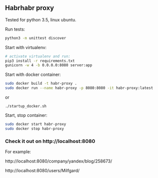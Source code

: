 ## Habrhabr proxy 

Tested for python 3.5, linux ubuntu.

Run tests:
```sh
python3 -m unittest discover
```

Start with virtualenv:
```sh
# activate virtualenv and run:
pip3 install -r requirements.txt 
gunicorn -w 4 -b 0.0.0.0:8080 server:app
```

Start with docker container:
```sh
sudo docker build -t habr-proxy .
sudo docker run --name habr-proxy -p 8080:8080 -it habr-proxy:latest
```
or
```
./startup_docker.sh
```

Start, stop container:
```sh
sudo docker start habr-proxy
sudo docker stop habr-proxy
```

### Check it out on http://localhost:8080

For example:

http://localhost:8080/company/yandex/blog/258673/

http://localhost:8080/users/Milfgard/
